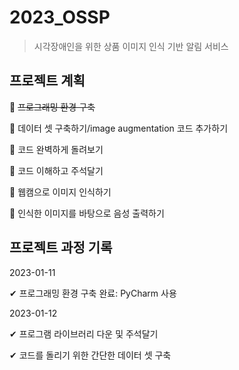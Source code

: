 # 2023_OSSP

> 시각장애인을 위한 상품 이미지 인식 기반 알림 서비스

## 프로젝트 계획

📌 ~~프로그래밍 환경 구축~~

📌 데이터 셋 구축하기/image augmentation 코드 추가하기

📌 코드 완벽하게 돌려보기

📌 코드 이해하고 주석달기

📌 웹캠으로 이미지 인식하기

📌 인식한 이미지를 바탕으로 음성 출력하기



## 프로젝트 과정 기록

2023-01-11

✔ 프로그래밍 환경 구축 완료: PyCharm 사용

2023-01-12

✔ 프로그램 라이브러리 다운 및 주석달기

✔ 코드를 돌리기 위한 간단한 데이터 셋 구축
